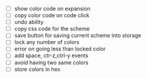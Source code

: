 - [ ] show color code on expansion
- [ ] copy color code on code click
- [ ] undo ability
- [ ] copy css code for the scheme
- [ ] save button for saving current scheme into storage
- [ ] lock any number of colors
- [ ] error on going less than locked color
- [ ] add space, ctr-z,ctrl-y events
- [ ] avoid having two same colors
- [ ] store colors in hex